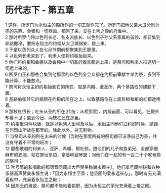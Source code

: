 # 历代志下 - 第五章
  
 1 这样、所罗门为永恒主的殿所作的一切工就作完了。所罗门把他父亲大卫分别为圣的东西、金银和一切器皿、都带了来，安在上帝之殿的府库中。  
 2 那时所罗门将以色列长老、各支派族长、以色列子孙父系家属的首领、都召集到耶路撒冷，要把永恒主的约柜从大卫城锡安、接上来。  
 3 于是以色列众人在七月节期前都聚集到王那里。  
 4 以色列长老来到了，利未人便将约柜抬起来。  
 5 他们将约柜和会棚以及会棚中一切圣的器具都运上来，是祭司和利未人把这切一切运上来的。  
 6 所罗门王和那些会集到他那里的以色列全会众都在约柜前宰献牛羊为祭，多到不能计算、不能数点。  
 7 祭司将永恒主的约柜抬到它的所在、就是内殿、至圣所、两个基路伯的翅膀下面。  
 8 基路伯张开它的翅膀在约柜的所在之上，以致基路伯在上面将柜和柜的杠都遮掩着。  
 9 那枝杠很长；杠头从圣的所在(传统：从柜那里)、内殿前面、可以看见，在殿外却看不见；直到今日、两枝杠还在那里。  
 10 约柜里只两块版，就是以色列人出埃及以后、永恒主同他们立约的时候、摩西在何烈山所放在那里的。除此以外、并无别物。  
 11 当祭司从圣的所在出来的时候［当时在那里所有的祭司都已洁净自己为圣，并没有守着不平常的班次；  
 12 那些歌唱的利未人、亚萨、希幔、耶杜顿，跟他们的儿子和族弟兄、全都穿细麻布的衣服，站在祭坛东边，拿着响钹琴瑟；同他们在一起的有一百二十个吹号筒的祭司；  
 13 吹号筒的和唱歌的都同音同调出大声赞美称谢永恒主］。他们拿号筒响钹和各种乐器高声赞美永恒主说：「因为永恒主至善；他坚固的爱永远长存」，那时有云充满着殿中，充满着永恒主之殿；  
 14 因那云的缘故，祭司都不能站着供职，因为永恒主的荣光充满着上帝之殿。